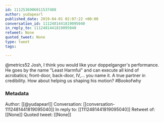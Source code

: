 ```yaml
---
id: 1112536906011537408
author: yudapearl
published_date: 2019-04-01 02:07:22 +00:00
conversation_id: 1112481441819095040
in_reply_to: 1112481441819095040
retweet: None
quoted_tweet: None
type: tweet
tags:

---
```


@metrics52 Josh, I think you would like your doppelganger's performance. He goes by the name "Least Harmful" and can execute all kind of acrobatics; front-door, back-door, IV,... you name it. A true partner in credibility. How about helping us shaping his motion? #Bookofwhy

### Metadata

Author: [[@yudapearl]]
Conversation: [[conversation-1112481441819095040]]
In reply to: [[1112481441819095040]]
Retweet of: [[None]]
Quoted tweet: [[None]]
